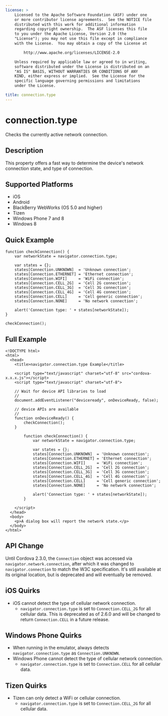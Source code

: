 ```yaml
---
license: >
    Licensed to the Apache Software Foundation (ASF) under one
    or more contributor license agreements.  See the NOTICE file
    distributed with this work for additional information
    regarding copyright ownership.  The ASF licenses this file
    to you under the Apache License, Version 2.0 (the
    "License"); you may not use this file except in compliance
    with the License.  You may obtain a copy of the License at

        http://www.apache.org/licenses/LICENSE-2.0

    Unless required by applicable law or agreed to in writing,
    software distributed under the License is distributed on an
    "AS IS" BASIS, WITHOUT WARRANTIES OR CONDITIONS OF ANY
    KIND, either express or implied.  See the License for the
    specific language governing permissions and limitations
    under the License.

title: connection.type
---
```


connection.type
===================

Checks the currently active network connection.

Description
-----------

This property offers a fast way to determine the device's network
connection state, and type of connection.

Supported Platforms
-------------------

- iOS
- Android
- BlackBerry WebWorks (OS 5.0 and higher)
- Tizen
- Windows Phone 7 and 8
- Windows 8

Quick Example
-------------

    function checkConnection() {
        var networkState = navigator.connection.type;

        var states = {};
        states[Connection.UNKNOWN]  = 'Unknown connection';
        states[Connection.ETHERNET] = 'Ethernet connection';
        states[Connection.WIFI]     = 'WiFi connection';
        states[Connection.CELL_2G]  = 'Cell 2G connection';
        states[Connection.CELL_3G]  = 'Cell 3G connection';
        states[Connection.CELL_4G]  = 'Cell 4G connection';
        states[Connection.CELL]     = 'Cell generic connection';
        states[Connection.NONE]     = 'No network connection';

        alert('Connection type: ' + states[networkState]);
    }

    checkConnection();

Full Example
------------

    <!DOCTYPE html>
    <html>
      <head>
        <title>navigator.connection.type Example</title>

        <script type="text/javascript" charset="utf-8" src="cordova-x.x.x.js"></script>
        <script type="text/javascript" charset="utf-8">

        // Wait for device API libraries to load
        //
        document.addEventListener("deviceready", onDeviceReady, false);

        // device APIs are available
        //
        function onDeviceReady() {
            checkConnection();
        }

            function checkConnection() {
                var networkState = navigator.connection.type;

                var states = {};
                states[Connection.UNKNOWN]  = 'Unknown connection';
                states[Connection.ETHERNET] = 'Ethernet connection';
                states[Connection.WIFI]     = 'WiFi connection';
                states[Connection.CELL_2G]  = 'Cell 2G connection';
                states[Connection.CELL_3G]  = 'Cell 3G connection';
                states[Connection.CELL_4G]  = 'Cell 4G connection';
                states[Connection.CELL]     = 'Cell generic connection';
                states[Connection.NONE]     = 'No network connection';

                alert('Connection type: ' + states[networkState]);
            }

        </script>
      </head>
      <body>
        <p>A dialog box will report the network state.</p>
      </body>
    </html>

API Change
----------

Until Cordova 2.3.0, the `Connection` object was accessed via
`navigator.network.connection`, after which it was changed to
`navigator.connection` to match the W3C specification.  It's still
available at its original location, but is deprecated and will
eventually be removed.

iOS Quirks
----------

- iOS cannot detect the type of cellular network connection.
    - `navigator.connection.type` is set to `Connection.CELL_2G` for all cellular data.  This is deprecated as of 2.6.0 and will be changed to return `Connection.CELL` in a future release.

Windows Phone Quirks
--------------------

- When running in the emulator, always detects `navigator.connection.type` as `Connection.UNKNOWN`.
- Windows Phone cannot detect the type of cellular network connection.
    - `navigator.connection.type` is set to `Connection.CELL` for all cellular data.

Tizen Quirks
--------------------

- Tizen can only detect a WiFi or cellular connection.
    - `navigator.connection.type` is set to `Connection.CELL_2G` for all cellular data.
